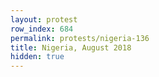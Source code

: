 ```yaml
---
layout: protest
row_index: 684
permalink: protests/nigeria-136
title: Nigeria, August 2018
hidden: true
---
```

